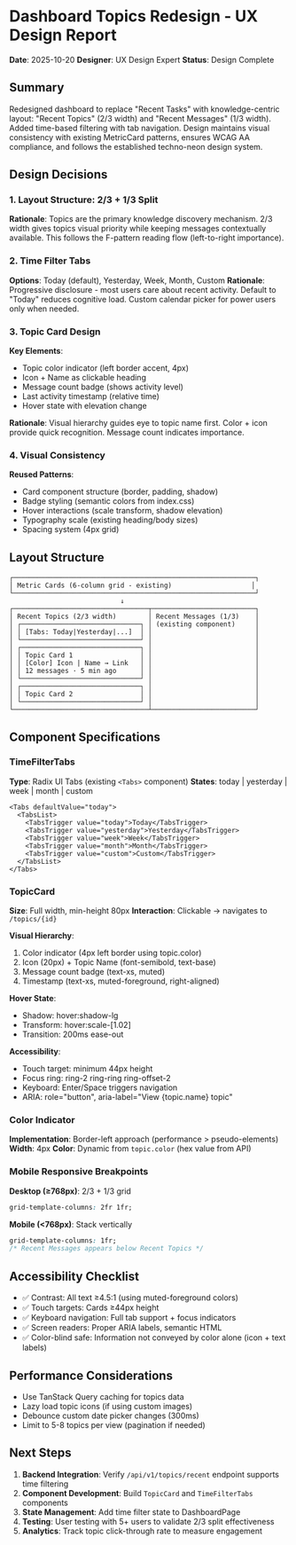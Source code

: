 # Dashboard Topics Redesign - UX Design Report

**Date**: 2025-10-20
**Designer**: UX Design Expert
**Status**: Design Complete

## Summary

Redesigned dashboard to replace "Recent Tasks" with knowledge-centric layout: "Recent Topics" (2/3 width) and "Recent Messages" (1/3 width). Added time-based filtering with tab navigation. Design maintains visual consistency with existing MetricCard patterns, ensures WCAG AA compliance, and follows the established techno-neon design system.

## Design Decisions

### 1. Layout Structure: 2/3 + 1/3 Split
**Rationale**: Topics are the primary knowledge discovery mechanism. 2/3 width gives topics visual priority while keeping messages contextually available. This follows the F-pattern reading flow (left-to-right importance).

### 2. Time Filter Tabs
**Options**: Today (default), Yesterday, Week, Month, Custom
**Rationale**: Progressive disclosure - most users care about recent activity. Default to "Today" reduces cognitive load. Custom calendar picker for power users only when needed.

### 3. Topic Card Design
**Key Elements**:
- Topic color indicator (left border accent, 4px)
- Icon + Name as clickable heading
- Message count badge (shows activity level)
- Last activity timestamp (relative time)
- Hover state with elevation change

**Rationale**: Visual hierarchy guides eye to topic name first. Color + icon provide quick recognition. Message count indicates importance.

### 4. Visual Consistency
**Reused Patterns**:
- Card component structure (border, padding, shadow)
- Badge styling (semantic colors from index.css)
- Hover interactions (scale transform, shadow elevation)
- Typography scale (existing heading/body sizes)
- Spacing system (4px grid)

## Layout Structure

```
┌─────────────────────────────────────────────────────────────┐
│ Metric Cards (6-column grid - existing)                    │
└─────────────────────────────────────────────────────────────┘
                            ↓
┌──────────────────────────────────┬──────────────────────────┐
│ Recent Topics (2/3 width)        │ Recent Messages (1/3)    │
│ ┌──────────────────────────────┐ │ (existing component)     │
│ │ [Tabs: Today|Yesterday|...]  │ │                          │
│ └──────────────────────────────┘ │                          │
│ ┌──────────────────────────────┐ │                          │
│ │ Topic Card 1                 │ │                          │
│ │ [Color] Icon | Name → Link   │ │                          │
│ │ 12 messages · 5 min ago      │ │                          │
│ └──────────────────────────────┘ │                          │
│ ┌──────────────────────────────┐ │                          │
│ │ Topic Card 2                 │ │                          │
│ └──────────────────────────────┘ │                          │
└──────────────────────────────────┴──────────────────────────┘
```

## Component Specifications

### TimeFilterTabs
**Type**: Radix UI Tabs (existing `<Tabs>` component)
**States**: today | yesterday | week | month | custom

```tsx
<Tabs defaultValue="today">
  <TabsList>
    <TabsTrigger value="today">Today</TabsTrigger>
    <TabsTrigger value="yesterday">Yesterday</TabsTrigger>
    <TabsTrigger value="week">Week</TabsTrigger>
    <TabsTrigger value="month">Month</TabsTrigger>
    <TabsTrigger value="custom">Custom</TabsTrigger>
  </TabsList>
</Tabs>
```

### TopicCard
**Size**: Full width, min-height 80px
**Interaction**: Clickable → navigates to `/topics/{id}`

**Visual Hierarchy**:
1. Color indicator (4px left border using topic.color)
2. Icon (20px) + Topic Name (font-semibold, text-base)
3. Message count badge (text-xs, muted)
4. Timestamp (text-xs, muted-foreground, right-aligned)

**Hover State**:
- Shadow: hover:shadow-lg
- Transform: hover:scale-[1.02]
- Transition: 200ms ease-out

**Accessibility**:
- Touch target: minimum 44px height
- Focus ring: ring-2 ring-ring ring-offset-2
- Keyboard: Enter/Space triggers navigation
- ARIA: role="button", aria-label="View {topic.name} topic"

### Color Indicator
**Implementation**: Border-left approach (performance > pseudo-elements)
**Width**: 4px
**Color**: Dynamic from `topic.color` (hex value from API)

### Mobile Responsive Breakpoints

**Desktop (≥768px)**: 2/3 + 1/3 grid
```css
grid-template-columns: 2fr 1fr;
```

**Mobile (<768px)**: Stack vertically
```css
grid-template-columns: 1fr;
/* Recent Messages appears below Recent Topics */
```

## Accessibility Checklist

- ✅ Contrast: All text ≥4.5:1 (using muted-foreground colors)
- ✅ Touch targets: Cards ≥44px height
- ✅ Keyboard navigation: Full tab support + focus indicators
- ✅ Screen readers: Proper ARIA labels, semantic HTML
- ✅ Color-blind safe: Information not conveyed by color alone (icon + text labels)

## Performance Considerations

- Use TanStack Query caching for topics data
- Lazy load topic icons (if using custom images)
- Debounce custom date picker changes (300ms)
- Limit to 5-8 topics per view (pagination if needed)

## Next Steps

1. **Backend Integration**: Verify `/api/v1/topics/recent` endpoint supports time filtering
2. **Component Development**: Build `TopicCard` and `TimeFilterTabs` components
3. **State Management**: Add time filter state to DashboardPage
4. **Testing**: User testing with 5+ users to validate 2/3 split effectiveness
5. **Analytics**: Track topic click-through rate to measure engagement

